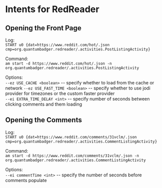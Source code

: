 # Intents for RedReader #

## Opening the Front Page ##

Log:  
	`START u0 {dat=https://www.reddit.com/hot/.json cmp=org.quantumbadger.redreader/.activities.PostListingActivity}`

Command:  
	`am start -d https://www.reddit.com/hot/.json -n org.quantumbadger.redreader/.activities.PostListingActivity`

Options:  
	`--ez USE_CACHE <boolean>` -- specify whether to load from the cache or network
  	`--ez USE_FAST_TIME <boolean>` -- specify whether to use jodi 
provider for timezones or the custom faster provider  
	`--ei EXTRA_TIME_DELAY <int>` -- specify number of seconds 
between clicking comments and them loading  

## Opening the Comments ##

Log:  
	`START u0 {dat=https://www.reddit.com/comments/31vclm/.json cmp=org.quantumbadger.redreader/.activities.CommentListingActivity}`

Command:  
	`am start -d https://www.reddit.com/comments/31vclm/.json -n org.quantumbadger.redreader/.activities.CommentListingActivity`

Options:  
	`--ei commentTime <int>` -- specify the number of seconds before comments populate
